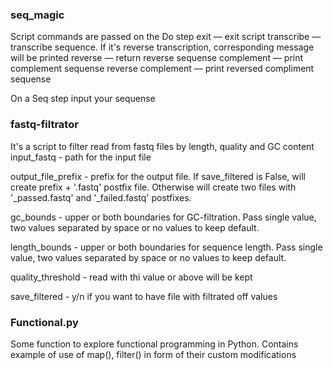 ### seq_magic
Script commands are passed on the Do step
exit — exit script
transcribe — transcribe sequence. If it's reverse transcription, corresponding message will be printed
reverse — return reverse sequense
complement — print complement sequense
reverse complement — print reversed compliment sequense

On a Seq step input your sequense

### fastq-filtrator
It's a script to filter read from fastq files by length, quality and GC content
input_fastq - path for the input file

output_file_prefix - prefix for the output file. If save_filtered is False, will create prefix + '.fastq' postfix file. Otherwise will create two files with '_passed.fastq' and '_failed.fastq' postfixes.

gc_bounds - upper or both boundaries for GC-filtration. Pass single value, two values separated by space or no values to keep default.

length_bounds - upper or both boundaries for sequence length. Pass single value, two values separated by space or no values to keep default.

quality_threshold - read with thi value or above will be kept

save_filtered - y/n if you want to have file with filtrated off values

### Functional.py
Some function to explore functional programming in Python.
Contains example of use of map(), filter() in form of their custom modifications

